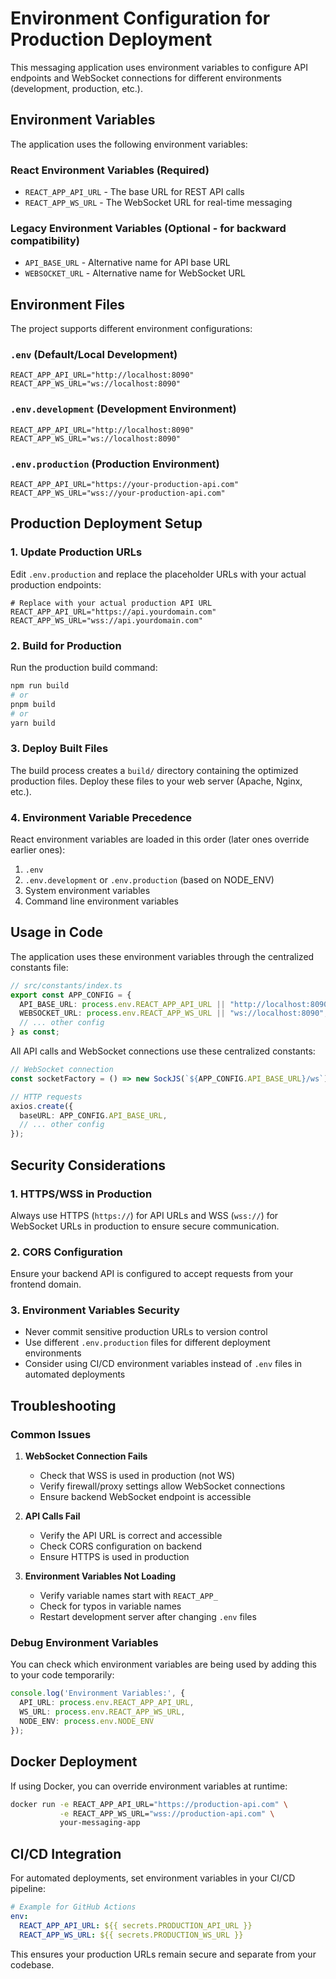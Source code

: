 # Environment Configuration for Production Deployment

This messaging application uses environment variables to configure API endpoints and WebSocket connections for different environments (development, production, etc.).

## Environment Variables

The application uses the following environment variables:

### React Environment Variables (Required)
- `REACT_APP_API_URL` - The base URL for REST API calls
- `REACT_APP_WS_URL` - The WebSocket URL for real-time messaging

### Legacy Environment Variables (Optional - for backward compatibility)
- `API_BASE_URL` - Alternative name for API base URL  
- `WEBSOCKET_URL` - Alternative name for WebSocket URL

## Environment Files

The project supports different environment configurations:

### `.env` (Default/Local Development)
```properties
REACT_APP_API_URL="http://localhost:8090"
REACT_APP_WS_URL="ws://localhost:8090"
```

### `.env.development` (Development Environment)
```properties
REACT_APP_API_URL="http://localhost:8090"
REACT_APP_WS_URL="ws://localhost:8090"
```

### `.env.production` (Production Environment)
```properties
REACT_APP_API_URL="https://your-production-api.com"
REACT_APP_WS_URL="wss://your-production-api.com"
```

## Production Deployment Setup

### 1. Update Production URLs

Edit `.env.production` and replace the placeholder URLs with your actual production endpoints:

```properties
# Replace with your actual production API URL
REACT_APP_API_URL="https://api.yourdomain.com"
REACT_APP_WS_URL="wss://api.yourdomain.com"
```

### 2. Build for Production

Run the production build command:

```bash
npm run build
# or
pnpm build
# or  
yarn build
```

### 3. Deploy Built Files

The build process creates a `build/` directory containing the optimized production files. Deploy these files to your web server (Apache, Nginx, etc.).

### 4. Environment Variable Precedence

React environment variables are loaded in this order (later ones override earlier ones):

1. `.env`
2. `.env.development` or `.env.production` (based on NODE_ENV)
3. System environment variables
4. Command line environment variables

## Usage in Code

The application uses these environment variables through the centralized constants file:

```typescript
// src/constants/index.ts
export const APP_CONFIG = {
  API_BASE_URL: process.env.REACT_APP_API_URL || "http://localhost:8090",
  WEBSOCKET_URL: process.env.REACT_APP_WS_URL || "ws://localhost:8090",
  // ... other config
} as const;
```

All API calls and WebSocket connections use these centralized constants:

```typescript
// WebSocket connection
const socketFactory = () => new SockJS(`${APP_CONFIG.API_BASE_URL}/ws`);

// HTTP requests
axios.create({
  baseURL: APP_CONFIG.API_BASE_URL,
  // ... other config
});
```

## Security Considerations

### 1. HTTPS/WSS in Production
Always use HTTPS (`https://`) for API URLs and WSS (`wss://`) for WebSocket URLs in production to ensure secure communication.

### 2. CORS Configuration
Ensure your backend API is configured to accept requests from your frontend domain.

### 3. Environment Variables Security
- Never commit sensitive production URLs to version control
- Use different `.env.production` files for different deployment environments
- Consider using CI/CD environment variables instead of `.env` files in automated deployments

## Troubleshooting

### Common Issues

1. **WebSocket Connection Fails**
   - Check that WSS is used in production (not WS)
   - Verify firewall/proxy settings allow WebSocket connections
   - Ensure backend WebSocket endpoint is accessible

2. **API Calls Fail**
   - Verify the API URL is correct and accessible
   - Check CORS configuration on backend
   - Ensure HTTPS is used in production

3. **Environment Variables Not Loading**
   - Verify variable names start with `REACT_APP_`
   - Check for typos in variable names
   - Restart development server after changing `.env` files

### Debug Environment Variables

You can check which environment variables are being used by adding this to your code temporarily:

```typescript
console.log('Environment Variables:', {
  API_URL: process.env.REACT_APP_API_URL,
  WS_URL: process.env.REACT_APP_WS_URL,
  NODE_ENV: process.env.NODE_ENV
});
```

## Docker Deployment

If using Docker, you can override environment variables at runtime:

```bash
docker run -e REACT_APP_API_URL="https://production-api.com" \
           -e REACT_APP_WS_URL="wss://production-api.com" \
           your-messaging-app
```

## CI/CD Integration

For automated deployments, set environment variables in your CI/CD pipeline:

```yaml
# Example for GitHub Actions
env:
  REACT_APP_API_URL: ${{ secrets.PRODUCTION_API_URL }}
  REACT_APP_WS_URL: ${{ secrets.PRODUCTION_WS_URL }}
```

This ensures your production URLs remain secure and separate from your codebase.
